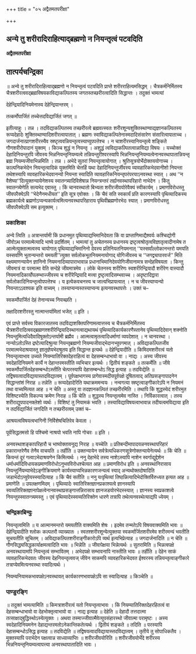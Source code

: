 +++
title = "०५ अद्वैतमतपरीक्षा"

+++


## अन्ये तु शरीरादिराहित्याद्ब्रह्मणो न नियन्तृत्वं पटवदिति

**अद्वैतमतपरीक्षा**

## **तात्पर्यचन्द्रिका**

॥ अन्ये तु शरीरादिराहित्याद्ब्रह्मणो न नियन्तृत्वं पटवदिति प्राप्ते शरीरराहित्यमसिद्धम् । चैत्रकर्मनिर्मितस्य चैत्रशरीरत्ववद्ब्रह्मविषयकाविद्याकल्पितस्य जगतस्तच्छरीरत्वादिति सिद्धान्तः । तदुक्तं भामत्यां

देहेन्द्रियादिनियमेनास्य देहेन्द्रियान्तरम् ।

तत्कर्मोपार्जितं तच्चेत्तदविद्यार्जितं जगत् ॥

इतीत्याहुः । तन्न । तदविद्याकल्पितस्य तच्छरीरत्वे ब्रह्मवत्स्वतः शरीरशून्यशुक्तिस्थाण्वाद्यज्ञानकल्पितस्य रूप्यदेहादेः शुक्तिस्थाण्वादिशरीरत्वापातात् । ब्रह्मणः स्वाविद्याकल्पितेनास्मदादिसंसारेण संसारित्वापाताच्च । जगदार्जनात्प्रागशरीरस्यैव स्रष्टृत्ववन्नियन्तृत्वस्याप्युपपत्तेश्च । न चाशरीरस्यानियन्तृत्वे शङ्किते गौणशरीरोपादानं युक्तम् । किञ्च शुद्धं न नियन्तृ । अशुद्धं त्वविद्याकल्पितत्वान्नाविद्या विषयः । यच्चोक्तं देहादिनियन्तुरपि जीवस्य भिन्ननियन्तृनियम्यत्वे तन्नियन्तुरीश्वरस्यापि भिन्ननियन्तृनियम्यत्वेनानवस्थापातान्नियन्तृ ब्रह्म नियम्यजीवाभिन्नमिति । तन्न । अभेदे सुतरां नियन्तृत्वायोगात् । श्रुतिसूत्रयोर्भेदोक्तययोगाच्च । काल्पनिकभेदेन नियन्तृत्वादिकं युक्तमिति चेत्तर्हि यथा देहादिनियन्तुर्जीवस्य व्यावहारिकभेदवानीशो नियन्ता तथेशस्यापि व्यावहारिकभेदवानन्यो नियन्ता स्यादिति व्यावहारिकनियन्तृपरंपरयाऽनवस्था स्यात् । अथ ‘‘न वैशेष्या’’दित्युक्तन्यायेनेशस्य स्वातन्त्र्यादिविशेषान्न नियन्त्रन्तरं तर्ह्यनवस्थापरिहारो नाभेदेन । किंतु स्वातन्त्र्येणेति सत्यभेद एवास्तु । किं चानवस्थातो बिभ्यता शरीरजीवयोरेवैक्यं स्वीकार्यम् । प्रमाणविरोधस्तु जीवपरैक्येऽपि ‘‘भेदेनैनमधीयत’’ इति सूत्र एवोक्तः । किं चैवं सति स्वकार्यं प्रति कारणस्यापि पृथिव्यादिकस्य ब्रह्मकार्यत्वे ब्रह्मणोऽप्यन्यकार्यत्वमित्यनवस्थापरिहाराय पृथिवीब्रह्मणोरभेदः स्यात् । प्रमाणविरोधस्तु जीवपरैक्येऽपि सम इत्युक्तम् ।

### **प्रकाशिका**

अन्ये त्विति ॥ अत्रान्तर्यामी किं प्रधानमुत पृथिव्याद्यभिमानिदेवता किं वा प्राप्ताणिमाद्यैश्वर्यः कश्चिद्योगी जीवोऽथ परमात्मेत्यादि भाष्ये प्रदर्शितम् । भामत्यां तु अचेतनस्य प्रधानस्य द्रष्टृत्वश्रोतृत्वविज्ञातृत्वादीनामेष त आत्मेत्युक्तात्मत्वस्य चायोगात् पृथिव्याद्यभिमानिनो देवस्य प्रतिनियतनियमनात् ‘‘यस्सर्वांल्लोकानन्तरो यमयति यस्सर्वाणि भूतान्यन्तरो यमयती’’त्युक्त सर्वलोकभूतनियमनायोगाद् योगिजीवस्य च ‘‘जगद्व्यापारवर्ज’’ मिति वक्ष्यमाणन्यायेन ज्ञानिनो नियमनादिव्यापाराभावान्न प्रधानाभिमानिदेवयोगिजीवानामत्र सन्देहविषयता । किन्तु जीवमात्रं वा परमात्मा वेति सन्देहे जीवमात्रमेव । लोके चेतनस्य शरीरिणः स्वशरीरेन्द्रियादौ शरीरेण वास्यादौ नियमनादिकार्योपलम्भाज्जीवस्य च शरीरेन्द्रियादि मत्त्वा द्द्रष्टृत्वादिसम्भवाच्च । अदृष्टादिद्वारा सर्वलोकादिनियन्तृत्वोपपत्तेश्च । य इत्येकवचनस्य च जात्यभिप्रायत्वात् । न च जीवस्याप्यन्यो नियन्ताऽऽवश्यक इति वाच्यम् । तस्याप्यन्यस्तस्याप्यन्य इत्यनवस्थापत्तेः । उक्तं च–

स्वकर्मोपार्जितं देहं तेनान्यच्च नियच्छति ।

तक्षादिरशरीरस्तु नात्मान्तर्यामितां भजेत् ॥ इति ।

एवं प्राप्ते सर्वस्य विकारजातस्य तदविद्याशक्तिपरिणामत्वात्तस्य च चैत्रकर्मनिर्मितस्य चैत्रशरीरादित्ववद्ब्रह्मणश्शरीरेन्द्रियादिस्थानत्वाद्यथायथं पृथिव्यादिकार्यकारणैस्तानेव पृथिव्यादिदेवान् शक्नोति नियन्तुमित्यधिदैवादिषूक्तोऽन्तर्यामी ब्रह्मैव । आत्मत्वामृतत्वादिधर्माणां व्यपदेशात् । न चानवस्था । नान्योऽतोऽस्ति द्रष्टेत्यादिश्रुत्या नियन्तृब्रह्मणो नियम्यजीवाद्भेदानभ्युपगमात् । अविद्याकल्पितजीव परमात्मभेदाश्रयास्तु ज्ञातृज्ञेयभेदश्रुतय इति सिद्धान्त इत्यर्थः ॥ देहेन्द्रियादीति ॥ किमिदमशरीरत्वं यतो नियन्तृत्वाभाव उच्यते नियम्यातिरिक्तदेहराहित्यं वा देहसम्बन्धाभावो वा । नाद्यः । अस्य जीवस्य स्वदेहादिनियमने कार्ये न देहान्तरमस्तीति व्यभिचार इत्यर्थः । द्वितीयं शङ्कते ॥ तत्कर्मेति ॥ जीवे स्वकर्मोपार्जितदेहसम्बन्धोऽस्तीति चेत्परस्यापि देहासम्बन्धोऽ सिद्ध इत्याह ॥ तदविद्येति ॥ तद्विषयत्वादविद्यायास्तदविद्यात्वम् । पूर्वपक्षभागस्य प्रागेवास्मदीयपूर्वपक्षे दूषितत्वाद् अतिप्रसङ्गापादनेन सिद्धान्तांशं निराह ॥ तन्नेति ॥ रूप्यदेहादेरिति यथाक्रममन्वयः । नन्वगत्या स्रष्टृत्वाङ्गीकारेऽपि न नियमनं तथा वाच्यमित्यत आह ॥ न चेति ॥ अस्तु वा तदज्ञानकल्पितं तच्छरीरमिति । तथापि किं शुद्धस्येदं शरीरमुत विशिष्टस्येति विकल्प्य क्रमेण निराह ॥ किं चेति ॥ शुद्धस्य नियन्तृत्वमेव नास्ति । निर्विकारत्वात् । तस्य शरीराद्युपपादनक्लेशो व्यर्थः । विशिष्टं तु नियामकं भवति । तस्याविद्याविषयत्वाभावान्न तदीयत्वमविद्याया इति न तदविद्यार्जितं जगदिति न तच्छरीरत्वम् उक्तं च–

आश्रयत्वविषयत्वभागिनी निर्विशेषचितिरेव केवला ।

पूर्वसिद्धतमसो हि पश्चिमो नाश्रयो भवति नापि गोचरः ॥ इति ।

अनवस्थाशङ्कापरिहारौ च भाष्योक्तावनूद्य निराह ॥ यच्चेति ॥ प्रतिबन्दीमापादयन्ननवस्थापरिहारं प्रकारान्तरेणैव तेनैव वाचयति ॥ तर्हीति ॥ उक्तन्यायेन सर्वत्रेत्यधिकरणसूत्रेणोक्तन्यायेनेत्यर्थः ॥ किं चेति ॥ कियन्तं दूरं गत्वाऽभेदाश्रयणेन किमित्यर्थः । ननु देहाभेदे तस्य नाशेऽस्यापि नाशेन स्वर्गाद्युद्देशेन धर्माधर्मादिविधायकप्रमाणविरोधोऽनुभवविरोधश्चेत्यत आह ॥ प्रमाणविरोध इति ॥ अनवस्थानिरासाय नियन्तुर्नियम्याभेदेऽङ्गीक्रियमाणे कार्यस्याप्यभिन्नकारणजन्यत्वं स्याद् अन्यथोक्तदोषादिति जडाभेदोऽप्युपेयस्स्यादित्याह ॥ किं चैवं सतीति ॥ ननु यःपृथिव्यां तिष्ठन्नित्यादिभेदोक्तिर्विरुध्यत इत्यत आह ॥ प्रमाणेति ॥ उपलक्षणमिदम् । पृथिव्यादेः स्वातिरिक्तज्ञानप्रकाश्यत्वे ज्ञानस्यापि स्वव्यतिरिक्तज्ञानापेक्षत्वेनानवस्थाप्रसङ्गात्तन्निरासाय ज्ञानजडयोरभेदस्स्यात् । ज्ञानस्य स्वप्रकाशत्वे नियन्तुस्स्वातन्त्र्यमस्तु । एवं पृथिव्यादेस्स्वव्यतिरिक्तेन धारणे तत्रापि तथेत्यनवस्थेत्याद्यपि ध्येयम् ।

### **चन्द्रिकाबिन्दुः**

नियन्तृत्वमिति ॥ य आत्मानमन्तरो यमयतीति वाक्यमिति शेषः । इदमेव तन्मतेऽपि विषयवाक्यमिति भावः ॥ देहेन्द्रियादीति श्लोकः कल्पतरौ व्याख्यातः । स्वतश्शरीरशून्येत्युक्तया स्वकर्मार्जितशरीरमेव शरीरमन्यं भवतीति सूचयतीति सूचितम् । अविद्याकल्पितशरीराङ्गीकारोऽपि व्यर्थ इत्यभिप्रेत्याह ॥ जगदार्जनादिति ॥ न चेति ॥ गौणसिद्ध्यसिद्धकार्याक्षमत्वादिति भावः ॥ भिन्नेति ॥ जीवापेक्षया भिन्नेत्यर्थः ॥ सुतरामिति ॥ भिन्नत्वपक्षे अनवस्थायामपि नियन्तृत्वं सम्भावितम् । अभेदपक्षे सम्भावनापि नास्तीति भावः ॥ तर्हीति ॥ देहेन साकं व्यावहारिकभेदवतः जीवस्य देहनियन्तृत्ववज् जीवेन साकमपि व्यावहारिकभेदवत ईश्वरस्य तन्नियन्तृत्वाङ्गीकारे तत्राप्येवमित्यनवस्था स्यादित्यर्थः ।

नियम्यनियामकभावपक्षेऽनवस्थावत् कार्यकारणभावपक्षेऽपि सा स्यादित्याह ॥ किञ्चेति ॥

### **पाण्डुरङ्गि**

॥ तदुक्तं भामत्यामिति ॥ किमत्राशरीरत्वं यतो नियन्तृत्वाभावः । किं नियम्यातिरिक्तदेहरहितत्वं वा देहसम्बन्धाभावो वा देहभोक्तृत्वाभावो वा । नाद्य इत्याह ॥ देहेति ॥ देहादौ तत्तदात्मा तत्साक्षाद्बुद्धिस्थोऽस्येत्युक्तः । अथवा तस्माज्जीवात्मैवेत्युपसंहारस्थो जीवात्मा परामृष्टः । अस्य स्वदेहादिनियमनेन देहाद्यन्तरमतोऽनेकान्तिकतेत्यर्थः । द्वितीयं शङ्कते ॥ तदिति ॥ परस्यापि देहासम्बन्धोऽसिद्ध इत्याह ॥ तदविद्येति ॥ तद्विषयत्वादविद्यायास्तदविद्यात्वम् । तृतीये तु सोपाधिकतैव । मुक्तस्यापि पराभेदेन पक्षत्वान्न साध्याव्याप्तिः ॥ शरीरजीवयोरिति ॥ शरीरजीवयोर्भेदे शरीरस्य भिन्ननियन्तृनियम्यत्वापत्त्या अनवस्थापातादिति भावः ।

